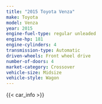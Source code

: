 ```yaml
---
title: "2015 Toyota Venza"
make: Toyota
model: Venza
year: 2015
engine-fuel-type: regular unleaded
engine-hp: 181
engine-cylinders: 4
transmission-type: Automatic
driven-wheels: Front wheel drive
number-of-doors: 4
market-category: Crossover
vehicle-size: Midsize
vehicle-style: Wagon
---
```


{{< car_info >}}
